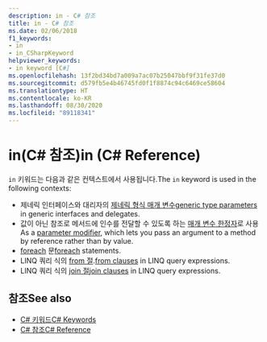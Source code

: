 ```yaml
---
description: in - C# 참조
title: in - C# 참조
ms.date: 02/06/2018
f1_keywords:
- in
- in_CSharpKeyword
helpviewer_keywords:
- in keyword [C#]
ms.openlocfilehash: 13f2bd34bd7a009a7ac07b25047bbf9f31fe37d0
ms.sourcegitcommit: d579fb5e4b46745fd0f1f8874c94c6469ce58604
ms.translationtype: HT
ms.contentlocale: ko-KR
ms.lasthandoff: 08/30/2020
ms.locfileid: "89118341"
---
```

# <a name="in-c-reference"></a><span data-ttu-id="23c14-103">in(C# 참조)</span><span class="sxs-lookup"><span data-stu-id="23c14-103">in (C# Reference)</span></span>

<span data-ttu-id="23c14-104">`in` 키워드는 다음과 같은 컨텍스트에서 사용됩니다.</span><span class="sxs-lookup"><span data-stu-id="23c14-104">The `in` keyword is used in the following contexts:</span></span>  
  
- <span data-ttu-id="23c14-105">제네릭 인터페이스와 대리자의 [제네릭 형식 매개 변수](in-generic-modifier.md)</span><span class="sxs-lookup"><span data-stu-id="23c14-105">[generic type parameters](in-generic-modifier.md) in generic interfaces and delegates.</span></span>
- <span data-ttu-id="23c14-106">값이 아닌 참조로 메서드에 인수를 전달할 수 있도록 하는 [매개 변수 한정자](in-parameter-modifier.md)로 사용</span><span class="sxs-lookup"><span data-stu-id="23c14-106">As a [parameter modifier](in-parameter-modifier.md), which lets you pass an argument to a method by reference rather than by value.</span></span>
- <span data-ttu-id="23c14-107">[foreach](foreach-in.md) 문</span><span class="sxs-lookup"><span data-stu-id="23c14-107">[foreach](foreach-in.md) statements.</span></span>
- <span data-ttu-id="23c14-108">LINQ 쿼리 식의 [from 절](from-clause.md).</span><span class="sxs-lookup"><span data-stu-id="23c14-108">[from clauses](from-clause.md) in LINQ query expressions.</span></span>
- <span data-ttu-id="23c14-109">LINQ 쿼리 식의 [join 절](join-clause.md)</span><span class="sxs-lookup"><span data-stu-id="23c14-109">[join clauses](join-clause.md) in LINQ query expressions.</span></span>
  
## <a name="see-also"></a><span data-ttu-id="23c14-110">참조</span><span class="sxs-lookup"><span data-stu-id="23c14-110">See also</span></span>

- [<span data-ttu-id="23c14-111">C# 키워드</span><span class="sxs-lookup"><span data-stu-id="23c14-111">C# Keywords</span></span>](index.md)
- [<span data-ttu-id="23c14-112">C# 참조</span><span class="sxs-lookup"><span data-stu-id="23c14-112">C# Reference</span></span>](../index.md)
